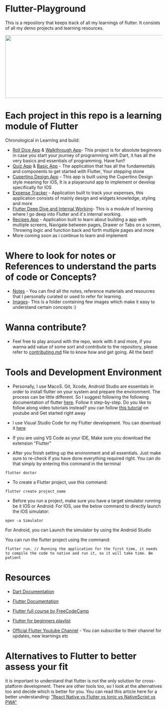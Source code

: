 # Flutter-Playground
This is a repository that keeps track of all my learnings of flutter. It consists of all my demo projects and learning resources.

<p align="center">
  <img width="600" height="200" src="https://user-images.githubusercontent.com/108233235/215276175-314260cd-c3e8-44cf-9538-d56781ca7a9e.png">
</p>

# Each project in this repo is a learning module of Flutter
Chronological in Learning and build:
- [Roll Dice App](https://github.com/TRohit20/Flutter-Playground/tree/main/roll_dice_app) & [Walkthrough App](https://github.com/TRohit20/Flutter-Playground/tree/main/walkthrough_app)- This project is for absolute beginners in case you start your journey of programming with Dart, it has all the very basics and essentials of programming. Have fun!!
- [Quiz App](https://github.com/TRohit20/Flutter-Playground/tree/main/quiz_app) & [Basic App](https://github.com/TRohit20/Flutter-Playground/tree/main/basic_app) - The application that has all the fundamentals and components to get started with Flutter, Your stepping stone
- [Cupertino Design App](https://github.com/TRohit20/Flutter-Playground/tree/main/cupertino_design_app) - This app is built using the Cupertino Design style meaning for iOS, It is a playaround app to implement or develop specifically for IOS
- [Expense Tracker](https://github.com/TRohit20/Flutter-Playground/tree/main/expense_tracker) - Application built to track your expenses, this application consists of mainly design and widgets knowledge, styling and more
- [Flutter Deep Dive and Internal Working](https://github.com/TRohit20/Flutter-Playground/tree/main/Learning%20Material/Flutter-Deep-Dive)- This is a module of learning where I go deep into Flutter and it's internal working. 
- [Recipes App](https://github.com/TRohit20/Flutter-Playground/tree/main/ziggy_a_recipes_app) - Application built to learn about building a app with multiple screens, Navigate between pages, Drawer or Tabs on a screen, Throwing logic and function back and forth multiple pages and more
- More coming soon as i continue to learn and implement

# Where to look for notes or References to understand the parts of code or Concepts? 
- [Notes](https://github.com/TRohit20/Flutter-Playground/tree/main/Learning%20Material) - You can find all the notes, reference materials and resoucres that I personally curated or used to refer for learning. 
- [Images](https://github.com/TRohit20/Flutter-Playground/tree/main/Learning%20Material)- This is a folder containing few images which make it easy to understand certain concepts :)

# Wanna contribute?
- Feel free to play around with the repo, work with it and more, if you wanna add value of some sort and contribute to the repository, please refer to [contributing.md](https://github.com/TRohit20/Flutter-Playground/blob/main/contributing.md) file to know how and get going. All the best!

# Tools and Development Environment
- Personally, I use MacoS. Git, Xcode, Android Studio are essentials in order to install flutter on your system and prepare the environment. 
The process can be little different. So I suggest following the following documentation of flutter [here](https://docs.flutter.dev/get-started/install/macos). Follow it step-by-step.
Do you like to follow along video tutorials instead? you can follow [this tutorial](https://youtu.be/JJwBoRMY08U) on youtube and Get started right away

- I use Visual Studio Code for my Flutter development. You can download it [here](https://code.visualstudio.com/download)
- If you are using VS Code as your IDE, Make sure you download the extension "Flutter"


- After you finish setting up the environment and all essentials. Just make sure to re-check if you have done everything required right. 
You can do that simply by entering this command in the terminal
```
flutter doctor
```

- To create a Flutter project, use this command:
```
flutter create project_name
```

- Before you run a project, make sure you have a target simulator running be it IOS or Android:
For IOS, use the below command to directly launch the IOS simulator:
```
open -a Simulator
```

For Android, you can Launch the simulator by using the Android Studio

You can run the flutter project using the command:
```
flutter run. // Running the application for the first time, it needs to compile the code to native and run it, so it will take time. Be patient 
```


# Resources
- [Dart Documentation](https://dart.dev/guides)

- [Flutter Documentation](https://docs.flutter.dev/get-started/install)

- [Flutter full course by FreeCodeCamp](https://youtu.be/VPvVD8t02U8)

- [Flutter for beginners playlist](https://www.youtube.com/playlist?list=PL4cUxeGkcC9jLYyp2Aoh6hcWuxFDX6PBJ)

- [Official Flutter Youtube Channel](https://www.youtube.com/@flutterdev) -  You can subscribe to their channel for updates, new learnings etc


# Alternatives to Flutter to better assess your fit
It is important to understand that flutter is not the only solution for cross-platform development. There are other tools too, so I look at the alternatives too and decide which is better for you. 
You can read this article here for a better understanding: ["React Native vs Flutter vs Ionic vs NativeScript vs PWA"](https://academind.com/tutorials/react-native-vs-flutter-vs-ionic-vs-nativescript-vs-pwa)
